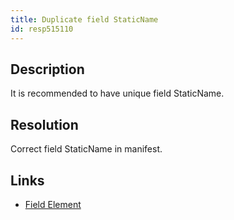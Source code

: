 ```yaml
---
title: Duplicate field StaticName
id: resp515110
---
```

## Description
It is recommended to have unique field StaticName.

## Resolution
Correct field StaticName in manifest.

## Links
- [Field Element](http://msdn.microsoft.com/en-us/library/office/aa979575.aspx)
